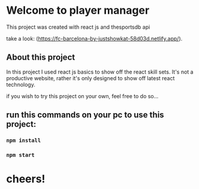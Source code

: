 # Welcome to player manager

This project was created with react js and thesportsdb api

take a look: (https://fc-barcelona-by-justshowkat-58d03d.netlify.app/).

## About this project

In this project I used react js basics to show off the react skill sets. It's not a productive website, rather it's only designed to show off latest react technology.

if you wish to try this project on your own, feel free to do so... 

## run this commands on your pc to use this project: 
### `npm install`
### `npm start`

# cheers!